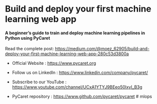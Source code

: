 # Build and deploy your first machine learning web app
#### A beginner’s guide to train and deploy machine learning pipelines in Python using PyCaret

Read the complete post: https://medium.com/@moez_62905/build-and-deploy-your-first-machine-learning-web-app-280c53d3800a

- Official Website : https://www.pycaret.org

- Follow us on LinkedIn : https://www.linkedin.com/company/pycaret/

- Subscribe to our YouTube : https://www.youtube.com/channel/UCxA1YTYJ9BEeo50lxyI_B3g 

- PyCaret repository : https://www.github.com/pycaret/pycaret
#   m l o p s  
 